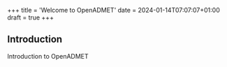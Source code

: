 +++
title = 'Welcome to OpenADMET'
date = 2024-01-14T07:07:07+01:00
draft = true
+++

## Introduction

Introduction to OpenADMET

